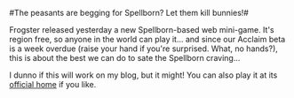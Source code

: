 #The peasants are begging for Spellborn? Let them kill bunnies!#

Frogster released yesterday a new Spellborn-based web mini-game. It's region free, so anyone in the world can play it... and since our Acclaim beta is a week overdue (raise your hand if you're surprised. What, no hands?), this is about the best we can do to sate the Spellborn craving...

I dunno if this will work on my blog, but it might! You can also play it at its [official home](http://spellborn.frogster-ip.com/hoppy/#) if you like.






